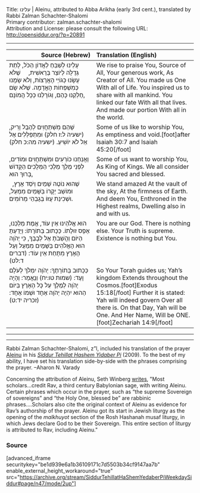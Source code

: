 <html>
<head></head>
<body>
Title: עלינו | Aleinu, attributed to Abba Arikha (early 3rd cent.), translated by Rabbi Zalman Schachter-Shalomi<br />
Primary contributor: zalman.schachter-shalomi<br />
Attribution and License: please consult the following URL: <a href="http://opensiddur.org/?p=20891">http://opensiddur.org/?p=20891</a>
<p />
<hr />

<table style="margin-left: auto;margin-right: auto;" class="draggable">
<thead><tr><th id="x" style="text-align: right;">Source (Hebrew)</th><th style="text-align: left;">Translation (English)</th></tr></thead>
<tbody>
<tr><td style="vertical-align:top;" width="46%">
<div class="liturgy"><span lang="he">
עָלֵינוּ לְשַׁבֵּחַ 
לַאֲדוֹן הַכֹּל, 
לָתֵת גְּדֻלָּה 
לְיוֹצֵר בְּרֵאשִׁית, 
&nbsp;
&nbsp;
שֶׁלֹּא עָשָׂנוּ 
כְּגוֹיֵי הָאֲרָצוֹת, 
וְלֹא שָׂמָנוּ 
כְּמִשְׁפְּחוֹת הָאֲדָמָה. 
שֶׁלֹּא שָׂם חֶלְקֵנוּ כָּהֶם, 
וְגוֹרָלֵנוּ כְּכָל הֲמוֹנָם, 
</span></div></td>
 
<td style="vertical-align:top;" width="53%">
<div class="english">
We rise to praise You,
Source of All,
Your generous work, 
As  Creator of All.
You made us One 
With all of Life.
You inspired us to share 
with all mankind.
You linked our fate 
With all that lives.
And made our portion 
With all in the world.
</div></td></tr>


<tr><td style="vertical-align:top;" width="46%">
<div class="liturgy"><span lang="he">
שֶׁהֵם מִשְׁתַּחֲוִים 
לְהֶבֶל וָרִיק, <span class="citation">(ישעיה ל:ז חלק)</span> 
וּמִתְפַּלְּלִים אֶל אֵל לֹא יוֹשִׁיעַ. <span class="citation">(ישעיה מה:כ חלק)</span>
</span></div></td>
 
<td style="vertical-align:top;" width="53%">
<div class="english">
Some of us like to worship You,
As emptiness and void.[foot]after Isaiah 30:7 and Isaiah 45:20[/foot]
</div></td></tr>


<tr><td style="vertical-align:top;" width="46%">
<div class="liturgy"><span lang="he">
וַאֲנַחְנוּ כּוֹרְעִים 
וּמִשְׁתַּחֲוִים וּמוֹדִים, 
לִפְנֵי מֶלֶךְ מַלְכֵי הַמְּלָכִים 
הַקָּדוֹשׁ בָּרוּךְ הוּא, 
</span></div></td>
 
<td style="vertical-align:top;" width="53%">
<div class="english">
Some of us want to worship You,
As King of Kings.
We all consider You 
sacred and blessed.
</div></td></tr>


<tr><td style="vertical-align:top;" width="46%">
<div class="liturgy"><span lang="he">
&nbsp;
שֶׁהוּא נוֹטֶה שָׁמַיִם 
וְיֹסֵד אָרֶץ, 
וּמוֹשַׁב יְקָרוֹ 
בַּשָּׁמַיִם מִמַּעַל, 
וּשְׁכִינַת עֻזּוֹ בְּגָבְהֵי מְרוֹמִים. 
</span></div></td>
 
<td style="vertical-align:top;" width="53%">
<div class="english">
We stand amazed
At the vault of the sky,
At the firmness of Earth.
And deem You,
Enthroned in the Highest realms,
Dwelling also in and with us.
</div></td></tr>


<tr><td style="vertical-align:top;" width="46%">
<div class="liturgy"><span lang="he">
הוּא אֱלֹהֵינוּ 
אֵין עוֹד, 
אֱמֶת מַלְכֵּנוּ, 
אֶפֶס זוּלָתוֹ. 
כַּכָּתוּב בְּתוֹרָתוֹ: 
וְיָדַעְתָּ הַיּוֹם 
וַהֲשֵׁבֹתָ אֶל לְבָבֶךָ, 
כִּי יְהֹוָה הוּא הָאֱלֹהִים 
בַּשָּׁמַיִם מִמַּעַל 
וְעַל הָאָרֶץ מִתָּחַת 
אֵין עוֹד: <span class="citation">(דברים ד:לט)</span>
</span></div></td>
 
<td style="vertical-align:top;" width="53%">
<div class="english">
You are our God.
There is nothing else.
Your Truth is supreme.
Existence is nothing but You.
</div></td></tr>


<tr><td style="vertical-align:top;" width="46%">
<div class="liturgy"><span lang="he">
כַּכָּתוּב בְּתוֹרָתֶךָ: 
יְהֹוָה יִמְלֹךְ
לְעֹלָם וָעֶד: <span class="citation">(שמות טו:יח)</span>
וְנֶאֱמַר: 
וְהָיָה יְהֹוָה לְמֶלֶךְ
 עַל כָּל הָאָרֶץ 
 בַּיּוֹם הַהוּא יִהְיֶה יְהֹוָה אֶחָד
 וּשְׁמוֹ אֶחָד: <span class="citation">(זכריה יד:ט)</span>
</span></div></td>
 
<td style="vertical-align:top;" width="53%">
<div class="english">
So Your Torah guides us;
Yah’s kingdom 
Extends throughout the Cosmos.[foot]Exodus 15:18[/foot]
Further it is stated:
Yah will indeed govern 
Over all there is.
On that Day, Yah will be One.
And Her Name, Will be ONE.[foot]Zechariah 14:9[/foot]
</div></td></tr>
</tbody></table>

<hr />

<hr />

Rabbi Zalman Schachter-Shalomi, z”l, included his translation of the prayer <a href="https://en.wikipedia.org/wiki/Aleinu">Aleinu</a> in his <em><a href="https://opensiddur.org/siddurim/ha-ari/neo-hasidut/reb-zalmans-open-siddur-tehillat-hashem/">Siddur Tehillat Hashem Yidaber Pi</a></em> (2009). To the best of my ability, I have set his translation side-by-side with the phrases comprising the prayer. –Aharon N. Varady

Concerning the attribution of Aleinu, Seth Winberg <a href="https://www.myjewishlearning.com/article/aleinu/">writes</a>, "Most scholars...credit Rav, a third century Babylonian sage, with writing Aleinu. Certain phrases which occur in the prayer, such as “the supreme Sovereign of sovereigns” and “the Holy One, blessed be” are rabbinic phrases....Scholars also cite the original context of Aleinu as evidence for Rav’s authorship of the prayer. Aleinu got its start in Jewish liturgy as the opening of the <em>malkhuyot</em> section of the Rosh Hashanah musaf liturgy, in which Jews declare God to be their Sovereign. This entire section of liturgy is attributed to Rav, including Aleinu."

<h3>Source</h3>

[advanced_iframe securitykey="be1d939e6a1b36109171c7d5503b34cf9147aa7b" enable_external_height_workaround="true" src="https://archive.org/stream/SiddurTehillatHaShemYedaberPiWeekdaySiddur#page/n47/mode/2up"]


</body>
</html>